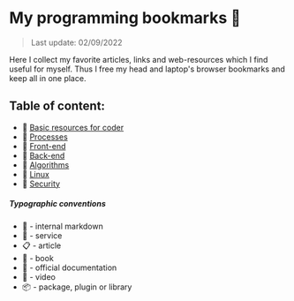# My programming bookmarks 📑
> Last update: 02/09/2022

Here I collect my favorite articles, links and web-resources which I find useful for myself.
Thus I free my head and laptop's browser bookmarks and keep all in one place.

## Table of content:
- 🔖 [Basic resources for coder](./md/basic_prog_portals.md)
- 🔖 [Processes](./md/processes.md)
- 🔖 [Front-end](./md/frontend/frontend.md)
- 🔖 [Back-end](./md/backend/backend.md)
- 🔖 [Algorithms](./md/algorithms.md)
- 🔖 [Linux](./md/linux.md)
- 🔖 [Security](./md/security.md)

##### Typographic conventions
- 🔖 - internal markdown
- 🤖 - service
- 📋 - article
- 📖 - book
- 🧾 - official documentation
- 🎥 - video
- 📦 - package, plugin or library